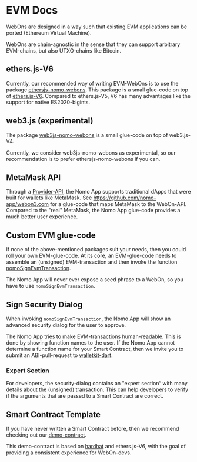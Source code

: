 # EVM Docs

WebOns are designed in a way such that existing EVM applications can be ported (Ethereum Virtual Machine).

WebOns are chain-agnostic in the sense that they can support arbitrary EVM-chains, but also UTXO-chains like Bitcoin.

## ethers.js-V6

Currently, our recommended way of writing EVM-WebOns is to use the package [ethersjs-nomo-webons](https://github.com/nomo-app/nomo-webon-kit/tree/main/ethersjs-nomo-webons#readme).
This package is a small glue-code on top of [ethers.js-V6](https://www.npmjs.com/package/ethers).
Compared to ethers.js-V5, V6 has many advantages like the support for native ES2020-bigints.

## web3.js (experimental)

The package [web3js-nomo-webons](https://github.com/nomo-app/nomo-webon-kit/tree/main/web3js-nomo-webons#readme) is a small glue-code on top of web3.js-V4.

Currently, we consider web3js-nomo-webons as experimental, so our recommendation is to prefer ethersjs-nomo-webons if you can.

## MetaMask API

Through a [Provider-API](https://docs.metamask.io/wallet/reference/provider-api/), the Nomo App supports traditional dApps that were built for wallets like MetaMask.
See https://github.com/nomo-app/webon3.com for a glue-code that maps MetaMask to the WebOn-API.
Compared to the "real" MetaMask, the Nomo App glue-code provides a much better user experience.

## Custom EVM glue-code

If none of the above-mentioned packages suit your needs, then you could roll your own EVM-glue-code.
At its core, an EVM-glue-code needs to assemble an (unsigned) EVM-transaction and then invoke the function [nomoSignEvmTransaction](https://github.com/nomo-app/nomo-webon-kit/blob/main/api-docs/modules.md#nomosignevmtransaction).

The Nomo App will never ever expose a seed phrase to a WebOn, so you have to use `nomoSignEvmTransaction`.

## Sign Security Dialog

When invoking `nomoSignEvmTransaction`, the Nomo App will show an advanced security dialog for the user to approve.

The Nomo App tries to make EVM-transactions human-readable.
This is done by showing function names to the user.
If the Nomo App cannot determine a function name for your Smart Contract, then we invite you to submit an ABI-pull-request to [walletkit-dart](https://github.com/nomo-app/walletkit-dart).

### Expert Section

For developers, the security-dialog contains an "expert section“ with many details about the (unsigned) transaction.
This can help developers to verify if the arguments that are passed to a Smart Contract are correct.

## Smart Contract Template

If you have never written a Smart Contract before, then we recommend checking out our [demo-contract](https://github.com/nomo-app/demo-contract).

This demo-contract is based on [hardhat](https://www.npmjs.com/package/hardhat) and ethers.js-V6, with the goal of providing a consistent experience for WebOn-devs.
